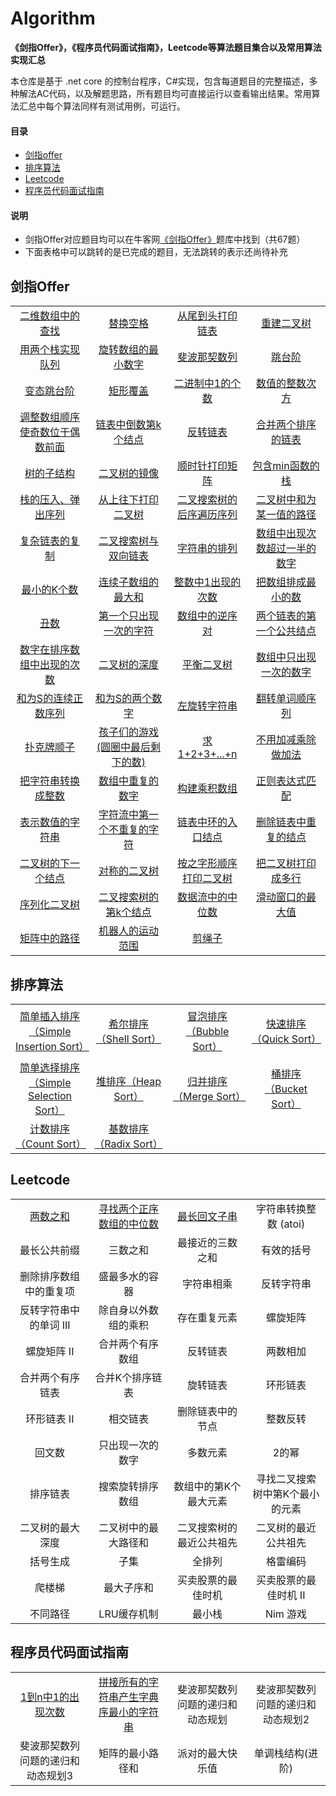 # Algorithm
<!-- [![license](https://badgen.net/github/license/doocs/leetcode?color=green)](https://github.com/doocs/coding-interview/blob/master/LICENSE)
[![stars](https://badgen.net/github/stars/doocs/coding-interview)](https://github.com/doocs/coding-interview/stargazers)
[![issues](https://badgen.net/github/open-issues/doocs/coding-interview)](https://github.com/doocs/coding-interview/issues)
[![forks](https://img.shields.io/github/forks/doocs/coding-interview.svg)](https://github.com/doocs/coding-interview/network/members)
[![PRs Welcome](https://badgen.net/badge/PRs/welcome/green)](http://makeapullrequest.com) -->

**《剑指Offer》，《程序员代码面试指南》，Leetcode等算法题目集合以及常用算法实现汇总**

本仓库是基于 .net core 的控制台程序，C#实现，包含每道题目的完整描述，多种解法AC代码，以及解题思路，所有题目均可直接运行以查看输出结果。常用算法汇总中每个算法同样有测试用例，可运行。

#### 目录
* [剑指offer](#剑指offer)  
* [排序算法](#排序算法)  
* [Leetcode](#Leetcode)  
* [程序员代码面试指南](#程序员代码面试指南)  

#### 说明
* 剑指Offer对应题目均可以在牛客网[《剑指Offer》](https://www.nowcoder.com/ta/coding-interviews)题库中找到（共67题）
* 下面表格中可以跳转的是已完成的题目，无法跳转的表示还尚待补充

## 剑指Offer
<table><tbody>

<tr>
<td width="25%" align="center">
<a href="%E5%89%91%E6%8C%87offer/Find.cs">二维数组中的查找</a>
</td>
<td width="25%" align="center">
<a href="%E5%89%91%E6%8C%87offer/ReplaceSpace.cs">替换空格</a>
</td>
<td width="25%" align="center">
<a href="%E5%89%91%E6%8C%87offer/PrintListFromTailToHead.cs">从尾到头打印链表</a>
</td>
<td width="25%" align="center">
<a href="%E5%89%91%E6%8C%87offer/ReConstructBinaryTree.cs">重建二叉树</a>
</td>
</tr>

<tr>
<td width="25%" align="center">
<a href="%E5%89%91%E6%8C%87offer/SimulateQueueWithStack.cs">用两个栈实现队列</a>
</td>
<td width="25%" align="center">
<a href="%E5%89%91%E6%8C%87offer/MinNumberInRotateArray.cs">旋转数组的最小数字</a>
</td>
<td width="25%" align="center">
<a href="%E5%89%91%E6%8C%87offer/Fibonacci.cs">斐波那契数列</a>
</td>
<td width="25%" align="center">
<a href="%E5%89%91%E6%8C%87offer/JumpFloor.cs">跳台阶</a>
</td>
</tr>

<tr>
<td width="25%" align="center">
<a href="%E5%89%91%E6%8C%87offer/JumpFloorII.cs">变态跳台阶</a>
</td>
<td width="25%" align="center">
<a href="%E5%89%91%E6%8C%87offer/RectCover.cs">矩形覆盖</a>
</td>
<td width="25%" align="center">
<a href="%E5%89%91%E6%8C%87offer/NumberOf1.cs">二进制中1的个数</a>
</td>
<td width="25%" align="center">
<a href="%E5%89%91%E6%8C%87offer/Power.cs">数值的整数次方</a>
</td>
</tr>

<tr>
<td width="25%" align="center">
<a href="%E5%89%91%E6%8C%87offer/ReOrderArray.cs">调整数组顺序使奇数位于偶数前面</a>
</td>
<td width="25%" align="center">
<a href="%E5%89%91%E6%8C%87offer/FindKthToTail.cs">链表中倒数第k个结点</a>
</td>
<td width="25%" align="center">
<a href="%E5%89%91%E6%8C%87offer/ReverseList.cs">反转链表</a>
</td>
<td width="25%" align="center">
<a href="%E5%89%91%E6%8C%87offer/Merge.cs">合并两个排序的链表</a>
</td>
</tr>

<tr>
<td width="25%" align="center">
<a href="%E5%89%91%E6%8C%87offer/HasSubtree.cs">树的子结构</a>
</td>
<td width="25%" align="center">
<a href="%E5%89%91%E6%8C%87offer/Mirror.cs">二叉树的镜像</a>
</td>
<td width="25%" align="center">
<a href="%E5%89%91%E6%8C%87offer/PrintMatrix.cs">顺时针打印矩阵</a>
</td>
<td width="25%" align="center">
<a href="%E5%89%91%E6%8C%87offer/StackWithMin.cs">包含min函数的栈</a>
</td>
</tr>

<tr>
<td width="25%" align="center">
<a href="%E5%89%91%E6%8C%87offer/IsPopOrder.cs">栈的压入、弹出序列</a>
</td>
<td width="25%" align="center">
<a href="%E5%89%91%E6%8C%87offer/PrintFromTopToBottom.cs">从上往下打印二叉树</a>
</td>
<td width="25%" align="center">
<a href="%E5%89%91%E6%8C%87offer/VerifySquenceOfBST.cs">二叉搜索树的后序遍历序列</a>
</td>
<td width="25%" align="center">
<a href="%E5%89%91%E6%8C%87offer/FindPath.cs">二叉树中和为某一值的路径</a>
</td>
</tr>


<tr>
<td width="25%" align="center">
<a href="%E5%89%91%E6%8C%87offer/RandomListNode.cs">复杂链表的复制</a>
</td>
<td width="25%" align="center">
<a href="%E5%89%91%E6%8C%87offer/Convert.cs">二叉搜索树与双向链表</a>
</td>
<td width="25%" align="center">
<a href="%E5%89%91%E6%8C%87offer/Permutation.cs">字符串的排列</a>
</td>
<td width="25%" align="center">
<a href="%E5%89%91%E6%8C%87offer/MoreThanHalfNum.cs">数组中出现次数超过一半的数字</a>
</td>
</tr>

<tr>
<td width="25%" align="center">
<a href="%E5%89%91%E6%8C%87offer/GetLeastNumbers.cs">最小的K个数</a>
</td>
<td width="25%" align="center">
<a href="%E5%89%91%E6%8C%87offer/FindGreatestSumOfSubArray.cs">连续子数组的最大和</a>
</td>
<td width="25%" align="center">
<a href="%E5%89%91%E6%8C%87offer/NumberOf1Between1AndN.cs">整数中1出现的次数</a>
</td>
<td width="25%" align="center">
<a href="%E5%89%91%E6%8C%87offer/PrintMinNumber.cs">把数组排成最小的数</a>
</td>
</tr>


<tr>
<td width="25%" align="center">
<a href="%E5%89%91%E6%8C%87offer/GetUglyNumber.cs">丑数</a>
</td>

<td width="25%" align="center">
<a href="%E5%89%91%E6%8C%87offer/FirstNotRepeatingChar.cs">第一个只出现一次的字符</a>
</td>

<td width="25%" align="center">
<a href="%E5%89%91%E6%8C%87offer/InversePairs.cs">数组中的逆序对</a>
</td>

<td width="25%" align="center">
<a href="%E5%89%91%E6%8C%87offer/FindFirstCommonNode.cs">两个链表的第一个公共结点</a>
</td>

</tr>

<tr>
<td width="25%" align="center">
<a href="%E5%89%91%E6%8C%87offer/GetNumberOfK.cs">数字在排序数组中出现的次数</a>
</td>
<td width="25%" align="center">
<a href="%E5%89%91%E6%8C%87offer/TreeDepth.cs">二叉树的深度</a>
</td>
<td width="25%" align="center">
<a href="%E5%89%91%E6%8C%87offer/IsBalanced.cs">平衡二叉树</a>
</td>
<td width="25%" align="center">
<a href="%E5%89%91%E6%8C%87offer/FindNumsAppearOnce.cs">数组中只出现一次的数字</a>
</td>
</tr>

<tr>
<td width="25%" align="center">
<a href="%E5%89%91%E6%8C%87offer/FindContinuousSequence.cs">和为S的连续正数序列</a>
</td>
<td width="25%" align="center">
<a href="%E5%89%91%E6%8C%87offer/FindNumbersWithSum.cs">和为S的两个数字</a>
</td>
<td width="25%" align="center">
<a href="%E5%89%91%E6%8C%87offer/LeftRotateString.cs">左旋转字符串</a>
</td>
<td width="25%" align="center">
<a href="%E5%89%91%E6%8C%87offer/ReverseSentence.cs">翻转单词顺序列</a>
</td>
</tr>

<tr>
<td width="25%" align="center">
<a href="%E5%89%91%E6%8C%87offer/IsContinuous.cs">扑克牌顺子</a>
</td>
<td width="25%" align="center">
<a href="%E5%89%91%E6%8C%87offer/LastRemaining.cs">孩子们的游戏(圆圈中最后剩下的数)</a>
</td>
<td width="25%" align="center">
<a href="%E5%89%91%E6%8C%87offer/Sum.cs">求1+2+3+...+n</a>
</td>
<td width="25%" align="center">
<a href="%E5%89%91%E6%8C%87offer/Add.cs">不用加减乘除做加法</a>
</td>
</tr>

<tr>
<td width="25%" align="center">
<a href="%E5%89%91%E6%8C%87offer/StrToInt.cs">把字符串转换成整数</a>
</td>
<td width="25%" align="center">
<a href="%E5%89%91%E6%8C%87offer/Duplicate.cs">数组中重复的数字</a>
</td>
<td width="25%" align="center">
<a href="%E5%89%91%E6%8C%87offer/Multiply.cs">构建乘积数组</a>
</td>
<td width="25%" align="center">
<a href="%E5%89%91%E6%8C%87offer/Match.cs">正则表达式匹配</a>
</td>
</tr>

<tr>
<td width="25%" align="center">
<a href="%E5%89%91%E6%8C%87offer/IsNumeric.cs">表示数值的字符串</a>
</td>
<td width="25%" align="center">
<a href="%E5%89%91%E6%8C%87offer/FirstAppearingOnce.cs">字符流中第一个不重复的字符</a>
</td>
<td width="25%" align="center">
<a href="%E5%89%91%E6%8C%87offer/EntryNodeOfLoop.cs">链表中环的入口结点</a>
</td>
<td width="25%" align="center">
<a href="%E5%89%91%E6%8C%87offer/DeleteDuplication.cs">删除链表中重复的结点</a>
</td>
</tr>

<tr>
<td width="25%" align="center">
<a href="%E5%89%91%E6%8C%87offer/GetNext.cs">二叉树的下一个结点</a>
</td>
<td width="25%" align="center">
<a href="%E5%89%91%E6%8C%87offer/IsSymmetrical.cs">对称的二叉树</a>
</td>
<td width="25%" align="center">
<a href="%E5%89%91%E6%8C%87offer/PrintTree.cs">按之字形顺序打印二叉树</a>
</td>
<td width="25%" align="center">
<a href="%E5%89%91%E6%8C%87offer/PrintTree2.cs">把二叉树打印成多行</a>
</td>
</tr>

<tr>
<td width="25%" align="center">
<a href="%E5%89%91%E6%8C%87offer/SerializeTree.cs">序列化二叉树</a>
</td>
<td width="25%" align="center">
<a href="%E5%89%91%E6%8C%87offer/KthNode.cs">二叉搜索树的第k个结点</a>
</td>
<td width="25%" align="center">
<a href="%E5%89%91%E6%8C%87offer/GetMedian.cs">数据流中的中位数</a>
</td>
<td width="25%" align="center">
<a href="%E5%89%91%E6%8C%87offer/MaxInWindows.cs">滑动窗口的最大值</a>
</td>
</tr>

<tr>
<td width="25%" align="center">
<a href="%E5%89%91%E6%8C%87offer/HasPath.cs">矩阵中的路径</a>
</td>
<td width="25%" align="center">
<a href="%E5%89%91%E6%8C%87offer/MovingCount.cs">机器人的运动范围</a>
</td>
<td width="25%" align="center">
<a href="%E5%89%91%E6%8C%87offer/CutRope.cs">剪绳子</a>
</td>
<td width="25%" align="center">

</td>
</tr>



</tbody></table>


## 排序算法

<table style="width:100%"><tbody>

<tr>
<td width="25%" align="center">
<a href="%E6%8E%92%E5%BA%8F%E7%AE%97%E6%B3%95/SimpleInsertionSort.cs">简单插入排序（Simple Insertion Sort）</a>
</td>
<td width="25%" align="center">

<a href="%E6%8E%92%E5%BA%8F%E7%AE%97%E6%B3%95/ShellSort.cs">希尔排序（Shell Sort）</a>
</td>
<td width="25%" align="center">
<a href="%E6%8E%92%E5%BA%8F%E7%AE%97%E6%B3%95/BubbleSort.cs">冒泡排序（Bubble Sort）</a>
</td>
<td width="25%" align="center">
<a href="%E6%8E%92%E5%BA%8F%E7%AE%97%E6%B3%95/QuickSort.cs">快速排序（Quick Sort）</a>
</td>
</tr>

<tr>
<td width="25%" align="center">
<a href="%E6%8E%92%E5%BA%8F%E7%AE%97%E6%B3%95/SimpleSelectionSort.cs">简单选择排序（Simple Selection Sort）</a>
</td>
<td width="25%" align="center">
<a href="%E6%8E%92%E5%BA%8F%E7%AE%97%E6%B3%95/HeapSort.cs">堆排序（Heap Sort）</a>
</td>
<td width="25%" align="center">
<a href="%E6%8E%92%E5%BA%8F%E7%AE%97%E6%B3%95/MergeSort.cs">归并排序（Merge Sort）</a>
</td>
<td width="25%" align="center">
<a href="%E6%8E%92%E5%BA%8F%E7%AE%97%E6%B3%95/BucketSort.cs">桶排序（Bucket Sort）</a>
</td>
</tr>

<tr>
<td width="25%" align="center">
<a href="%E6%8E%92%E5%BA%8F%E7%AE%97%E6%B3%95/RadixSort.cs">计数排序（Count Sort）</a>
</td>
<td width="25%" align="center">
<a href="%E6%8E%92%E5%BA%8F%E7%AE%97%E6%B3%95/RadixSort.cs">基数排序（Radix Sort）</a>
</td>
<td width="25%" align="center">

</td>
<td width="25%" align="center">

</td>
</tr>

</tbody></table>

## Leetcode

<table style="width:100%"><tbody>

<tr>
<td width="25%" align="center">
<a href="Leetcode/TwoSum.cs">两数之和</a>
</td>
<td width="25%" align="center">
<a href="Leetcode/FindMedianSortedArrays.cs">寻找两个正序数组的中位数</a>
</td>
<td width="25%" align="center">
<a href="Leetcode/LongestPalindrome.cs">最长回文子串</a>
</td>
<td width="25%" align="center">
字符串转换整数 (atoi)
</td>
</tr>

<tr>
<td width="25%" align="center">
最长公共前缀
</td>
<td width="25%" align="center">
三数之和
</td>
<td width="25%" align="center">
最接近的三数之和
</td>
<td width="25%" align="center">
有效的括号
</td>
</tr>

<tr>
<td width="25%" align="center">
删除排序数组中的重复项
</td>
<td width="25%" align="center">
盛最多水的容器
</td>
<td width="25%" align="center">
字符串相乘
</td>
<td width="25%" align="center">
反转字符串
</td>
</tr>

<tr>
<td width="25%" align="center">
反转字符串中的单词 III
</td>
<td width="25%" align="center">
除自身以外数组的乘积
</td>
<td width="25%" align="center">
存在重复元素
</td>
<td width="25%" align="center">
螺旋矩阵
</td>
</tr>

<tr>
<td width="25%" align="center">
螺旋矩阵 II
</td>
<td width="25%" align="center">
合并两个有序数组
</td>
<td width="25%" align="center">
反转链表
</td>
<td width="25%" align="center">
两数相加
</td>
</tr>

<tr>
<td width="25%" align="center">
合并两个有序链表
</td>
<td width="25%" align="center">
合并K个排序链表
</td>
<td width="25%" align="center">
旋转链表
</td>
<td width="25%" align="center">
环形链表
</td>
</tr>

<tr>
<td width="25%" align="center">
环形链表 II
</td>
<td width="25%" align="center">
相交链表
</td>
<td width="25%" align="center">
删除链表中的节点
</td>
<td width="25%" align="center">
整数反转
</td>
</tr>

<tr>
<td width="25%" align="center">
回文数
</td>
<td width="25%" align="center">
只出现一次的数字
</td>
<td width="25%" align="center">
多数元素
</td>
<td width="25%" align="center">
2的幂
</td>
</tr>

<tr>
<td width="25%" align="center">
排序链表
</td>
<td width="25%" align="center">
搜索旋转排序数组
</td>
<td width="25%" align="center">
数组中的第K个最大元素
</td>
<td width="25%" align="center">
寻找二叉搜索树中第K个最小的元素
</td>
</tr>

<tr>
<td width="25%" align="center">
二叉树的最大深度
</td>
<td width="25%" align="center">
二叉树中的最大路径和
</td>
<td width="25%" align="center">
二叉搜索树的最近公共祖先
</td>
<td width="25%" align="center">
二叉树的最近公共祖先
</td>
</tr>

<tr>
<td width="25%" align="center">
括号生成
</td>
<td width="25%" align="center">
子集
</td>
<td width="25%" align="center">
全排列
</td>
<td width="25%" align="center">
格雷编码
</td>
</tr>

<tr>
<td width="25%" align="center">
爬楼梯
</td>
<td width="25%" align="center">
最大子序和
</td>
<td width="25%" align="center">
买卖股票的最佳时机
</td>
<td width="25%" align="center">
买卖股票的最佳时机 II
</td>
</tr>

<tr>
<td width="25%" align="center">
不同路径
</td>
<td width="25%" align="center">
LRU缓存机制
</td>
<td width="25%" align="center">
最小栈
</td>
<td width="25%" align="center">
Nim 游戏
</td>
</tr>

</tbody></table>

## 程序员代码面试指南

<table style="width:100%"><tbody>

<tr>
<td width="25%" align="center">
<a href="%E7%A8%8B%E5%BA%8F%E5%91%98%E4%BB%A3%E7%A0%81%E9%9D%A2%E8%AF%95%E6%8C%87%E5%8D%97/NumberOf1From1ToN.cs">1到n中1的出现次数</a>
</td>

<td width="25%" align="center">
<a href="%E7%A8%8B%E5%BA%8F%E5%91%98%E4%BB%A3%E7%A0%81%E9%9D%A2%E8%AF%95%E6%8C%87%E5%8D%97/PrintMinString.cs">拼接所有的字符串产生字典序最小的字符串</a>
</td>
<td width="25%" align="center">
斐波那契数列问题的递归和动态规划
</td>
<td width="25%" align="center">
斐波那契数列问题的递归和动态规划2
</td>
</tr>

<tr>
<td width="25%" align="center">
斐波那契数列问题的递归和动态规划3
</td>
<td width="25%" align="center">
矩阵的最小路径和
</td>
<td width="25%" align="center">
派对的最大快乐值
</td>
<td width="25%" align="center">
单调栈结构(进阶)
</td>
</tr>

</tbody></table>
